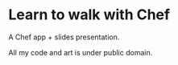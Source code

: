 Learn to walk with Chef
=======================

A Chef app + slides presentation.

All my code and art is under public domain.
